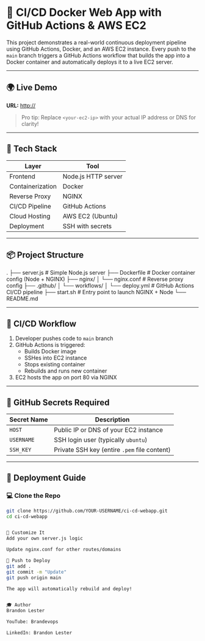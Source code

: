 # 🚀 CI/CD Docker Web App with GitHub Actions & AWS EC2

This project demonstrates a real-world continuous deployment pipeline using GitHub Actions, Docker, and an AWS EC2 instance. Every push to the `main` branch triggers a GitHub Actions workflow that builds the app into a Docker container and automatically deploys it to a live EC2 server.

---

## 🌍 Live Demo
**URL:** [http://<your-ec2-ip>](http://<your-ec2-ip>)

> Pro tip: Replace `<your-ec2-ip>` with your actual IP address or DNS for clarity!

---

## 🔧 Tech Stack

| Layer            | Tool                  |
|------------------|-----------------------|
| Frontend         | Node.js HTTP server   |
| Containerization | Docker                |
| Reverse Proxy    | NGINX                 |
| CI/CD Pipeline   | GitHub Actions        |
| Cloud Hosting    | AWS EC2 (Ubuntu)      |
| Deployment       | SSH with secrets      |

---

## 📦 Project Structure

. ├── server.js # Simple Node.js server 
  ├── Dockerfile # Docker container config (Node + NGINX) 
  ├── nginx/ 
  │ └── nginx.conf # Reverse proxy config 
  ├── .github/ 
  │ └── workflows/ 
  │ └── deploy.yml # GitHub Actions CI/CD pipeline 
  ├── start.sh # Entry point to launch NGINX + Node 
  └── README.md

  
---

## 🤖 CI/CD Workflow

1. Developer pushes code to `main` branch
2. GitHub Actions is triggered:
   - Builds Docker image
   - SSHes into EC2 instance
   - Stops existing container
   - Rebuilds and runs new container
3. EC2 hosts the app on port 80 via NGINX

---

## 🔐 GitHub Secrets Required

| Secret Name | Description |
|-------------|-------------|
| `HOST`      | Public IP or DNS of your EC2 instance |
| `USERNAME`  | SSH login user (typically `ubuntu`) |
| `SSH_KEY`   | Private SSH key (entire `.pem` file content) |

---

## 📂 Deployment Guide

### 💻 Clone the Repo

```bash
git clone https://github.com/YOUR-USERNAME/ci-cd-webapp.git
cd ci-cd-webapp


🔧 Customize It
Add your own server.js logic

Update nginx.conf for other routes/domains

🚀 Push to Deploy
git add .
git commit -m "Update"
git push origin main

The app will automatically rebuild and deploy!


🎓 Author
Brandon Lester

YouTube: Brandevops

LinkedIn: Brandon Lester



